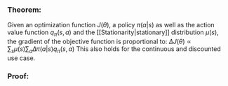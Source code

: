 ### Theorem: 
Given an optimization function $J(\theta)$, a policy $\pi(a | s)$ as well as the action value function $q_\pi(s, a)$ and the [[Stationarity|stationary]] distribution $\mu(s)$, the gradient of the objective function is proportional to:
$\Delta J(\theta) \propto \sum_s \mu(s) \sum_a \Delta \pi(a | s) q_\pi (s, a)$ 
This also holds for the continuous and discounted use case.
### Proof:
